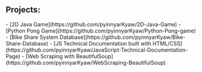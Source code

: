 <h2>Projects:</h2>
  - [2D Java Game](https://github.com/pyinnyarKyaw/2D-Java-Game)
  - [Python Pong Game](https://github.com/pyinnyarKyaw/Python-Pong-game)
  - [Bike Share System Database](https://github.com/pyinnyarKyaw/Bike-Share-Database)
  - [JS Technical Documentation built with HTML/CSS](https://github.com/pyinnyarKyaw/JavaScript-Technical-Documentation-Page)
  - [Web Scraping with BeautifulSoup](https://github.com/pyinnyarKyaw/WebScraping-BeautifulSoup)
  <!-- - [Money transfer mobile app](https://github.com/pyinnyarKyaw/2D-Java-Game) -->
